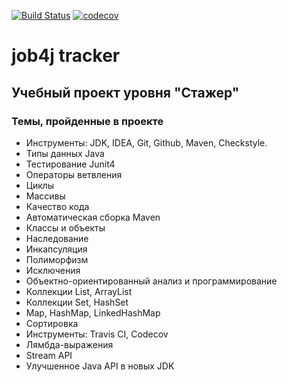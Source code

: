[![Build Status](https://travis-ci.com/velesov7493/job4j_tracker.svg?branch=master)](https://travis-ci.com/velesov7493/job4j_tracker)
[![codecov](https://codecov.io/gh/velesov7493/job4j_tracker/branch/master/graph/badge.svg)](https://codecov.io/gh/velesov7493/job4j_tracker)
# job4j tracker #
## Учебный проект уровня "Стажер" ##
### Темы, пройденные в проекте ###
+ Инструменты: JDK, IDEA, Git, Github, Maven, Checkstyle.
+ Типы данных Java
+ Тестирование Junit4
+ Операторы ветвления
+ Циклы
+ Массивы
+ Качество кода
+ Автоматическая сборка Maven
+ Классы и объекты
+ Наследование
+ Инкапсуляция
+ Полиморфизм
+ Исключения
+ Объектно-ориентированный анализ и программирование
+ Коллекции List, ArrayList
+ Коллекции Set, HashSet
+ Map, HashMap, LinkedHashMap
+ Сортировка
+ Инструменты: Travis CI, Codecov
+ Лямбда-выражения
+ Stream API
+ Улучшенное Java API в новых JDK